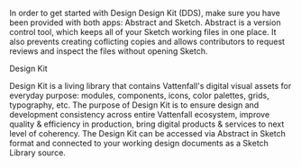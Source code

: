 In order to get started with Design Design Kit (DDS), make sure you have been provided with both apps: Abstract and Sketch. Abstract is a version control tool, which keeps all of your Sketch working files in one place. It also prevents creating coflicting copies and allows contributors to request reviews and inspect the files without opening Sketch.

Design Kit

Design Kit is a living library that contains Vattenfall's digital visual assets for everyday purpose: modules, components, icons, color palettes, grids, typography, etc. The purpose of Design Kit is to ensure design and development consistency across entire Vattenfall ecosystem, improve quality & efficiency in production, bring digital products & services to next level of coherency. The Design Kit can be accessed via Abstract in Sketch format and connected to your working design documents as a Sketch Library source.